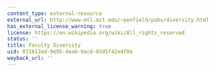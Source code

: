 ```yaml
---
content_type: external-resource
external_url: http://www-mtl.mit.edu/~penfield/pubs/diversity.html
has_external_license_warning: true
license: https://en.wikipedia.org/wiki/All_rights_reserved
status: ''
title: Faculty Diversity
uid: 031613ad-9e95-4eab-9acd-03d5f42e4f0a
wayback_url: ''
---
```

